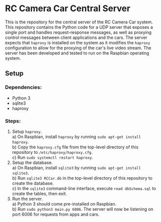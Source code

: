 # RC Camera Car Central Server

This is the repository for the central server of the RC Camera Car system. This
repository contains the Python code for a UDP server that exposes a single port
and handles request-response messages, as well as proxying control messages
between client applications and the cars. The server expects that `haproxy` is
installed on the system as it modifies the `haproxy` configuration to allow for
the proxying of the car's live video stream. The server has been developed and
tested to run on the Raspbian operating system.

## Setup
### Dependencies:
* Python 3
* sqlite3
* haproxy

### Steps:
1. Setup `haproxy`.  
  a) On Raspbian, install `haproxy` by running `sudo apt-get install haproxy`.  
  b) Copy the `haproxy.cfg` file from the top-level directory of this repository
     to `/etc/haproxy/haproxy.cfg`.  
  c) Run `sudo systemctl restart haproxy`.  
2. Setup the database.  
  a) On Raspbian, install `sqlite3` by running `sudo apt-get install sqlite3`.  
  b) Run `sqlite3 RCCar.db` in the top-level directory of this repository to
     create the database.  
  c) In the `sqlite3` command-line interface, execute `read dbSchema.sql` to
     create the tables, then exit.  
3. Run the server.  
  a) Python 3 should come pre-installed on Raspbian.  
  b) Run `sudo python3 main.py 6006`. The server will now be listening on port      6006 for requests from apps and cars.  
